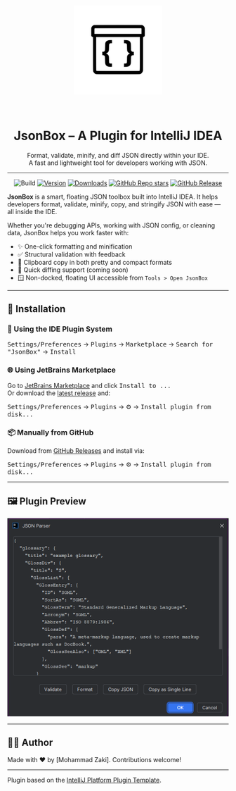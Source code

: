 <div align="center">
  <picture>
    <source media="(prefers-color-scheme: dark)" srcset="https://github.com/iammohdzaki/JsonBox/blob/main/src/main/resources/META-INF/pluginIconLight.svg">
    <img alt="JsonBox logo" src="https://github.com/iammohdzaki/JsonBox/blob/main/src/main/resources/META-INF/pluginIcon.svg" width="40%">
  </picture>
</div>
<br><br>

<h1 align="center">JsonBox – A Plugin for IntelliJ IDEA</h1>

<p align="center">
  Format, validate, minify, and diff JSON directly within your IDE.<br/>
  A fast and lightweight tool for developers working with JSON.
</p>

---
<div align="center">

![Build](https://github.com/iammohdzaki/JsonBox/workflows/Build/badge.svg)
[![Version](https://img.shields.io/jetbrains/plugin/v/MARKETPLACE_ID.svg)](https://plugins.jetbrains.com/plugin/MARKETPLACE_ID)
[![Downloads](https://img.shields.io/jetbrains/plugin/d/MARKETPLACE_ID.svg)](https://plugins.jetbrains.com/plugin/MARKETPLACE_ID)
[![GitHub Repo stars](https://img.shields.io/github/stars/iammohdzaki/JsonBox?style=flat-square)](https://github.com/iammohdzaki/JsonBox/stargazers)
[![GitHub Release](https://img.shields.io/github/v/release/iammohdzaki/JsonBox)](https://github.com/iammohdzaki/JsonBox/releases)

</div>

<!-- Plugin description -->
**JsonBox** is a smart, floating JSON toolbox built into IntelliJ IDEA. It helps developers format, validate, minify,
copy, and stringify JSON with ease — all inside the IDE.

Whether you're debugging APIs, working with JSON config, or cleaning data, JsonBox helps you work faster with:

- ✨ One-click formatting and minification
- ✅ Structural validation with feedback
- 🔗 Clipboard copy in both pretty and compact formats
- 🔄 Quick diffing support (coming soon)
- 🪟 Non-docked, floating UI accessible from `Tools > Open JsonBox`

<!-- Plugin description end -->

---

## 🚀 Installation

### 🧩 Using the IDE Plugin System

<kbd>Settings/Preferences</kbd> → <kbd>Plugins</kbd> → <kbd>Marketplace</kbd> → <kbd>Search for "JsonBox"</kbd> → <kbd>
Install</kbd>

### 🌐 Using JetBrains Marketplace

Go to [JetBrains Marketplace](https://plugins.jetbrains.com/plugin/MARKETPLACE_ID) and click <kbd>Install to ...</kbd>  
Or download the [latest release](https://plugins.jetbrains.com/plugin/MARKETPLACE_ID/versions) and:

<kbd>Settings/Preferences</kbd> → <kbd>Plugins</kbd> → ⚙️ → <kbd>Install plugin from disk...</kbd>

### 📦 Manually from GitHub

Download from [GitHub Releases](https://github.com/iammohdzaki/JsonBox/releases/latest) and install via:

<kbd>Settings/Preferences</kbd> → <kbd>Plugins</kbd> → ⚙️ → <kbd>Install plugin from disk...</kbd>

---

## 🖼 Plugin Preview

<img src="preview/previewPlugin.png" alt="JsonBox Logo"/>

---

## 🧑‍💻 Author

Made with ❤️ by [Mohammad Zaki]. Contributions welcome!

---

Plugin based on the [IntelliJ Platform Plugin Template][template].

[template]: https://github.com/JetBrains/intellij-platform-plugin-template
[docs:plugin-description]: https://plugins.jetbrains.com/docs/intellij/plugin-user-experience.html#plugin-description-and-presentation